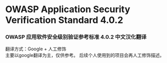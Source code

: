 # OWASP Application Security Verification Standard 4.0.2
### OWASP 应用软件安全级别验证参考标准 4.0.2 中文汉化翻译
翻译方式：Google + 人工修饰  
主要以google翻译为主，仅供参考。
后续个人使用到的项目会再人工修饰描述。


